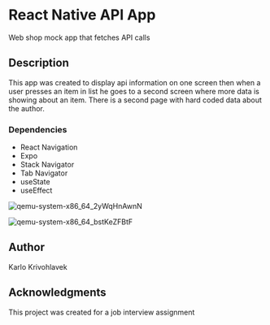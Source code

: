# React Native API App

Web shop mock app that fetches API calls

## Description

This app was created to display api information on one screen then when a user presses an item in list he goes to a second screen where more data is showing about an item. There is a second page with hard coded data about the author.



### Dependencies

* React Navigation
* Expo
* Stack Navigator
* Tab Navigator
* useState
* useEffect



![qemu-system-x86_64_2yWqHnAwnN](https://github.com/KarloKrivohlavek/ReactNativeApp/assets/131522524/cdd0158e-5941-4501-b28a-8d37abc731c3)


![qemu-system-x86_64_bstKeZFBtF](https://github.com/KarloKrivohlavek/ReactNativeApp/assets/131522524/ceef831d-0a34-4c05-8d92-18ee0f51f92c)

## Author

Karlo Krivohlavek
## Acknowledgments
This project was created for a job interview assignment
